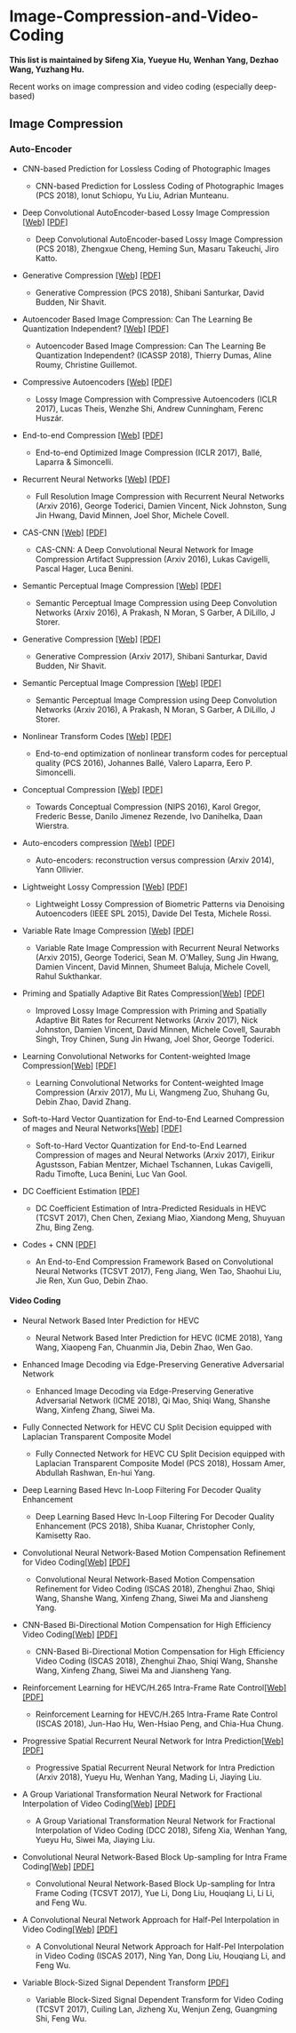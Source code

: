 # Image-Compression-and-Video-Coding

**This list is maintained by Sifeng Xia, Yueyue Hu, Wenhan Yang, Dezhao Wang, Yuzhang Hu.**

Recent works on image compression and video coding (especially deep-based)


## Image Compression

### Auto-Encoder
 * CNN-based Prediction for Lossless Coding of Photographic Images
   * CNN-based Prediction for Lossless Coding of Photographic Images (PCS 2018), Ionut Schiopu, Yu Liu, Adrian Munteanu.

 * Deep Convolutional AutoEncoder-based Lossy Image Compression [[Web]](https://arxiv.org/abs/1804.09535) [[PDF]](https://arxiv.org/pdf/1804.09535.pdf)
   * Deep Convolutional AutoEncoder-based Lossy Image Compression (PCS 2018), Zhengxue Cheng, Heming Sun, Masaru Takeuchi, Jiro Katto.

 * Generative Compression [[Web]](https://arxiv.org/abs/1703.01467) [[PDF]](https://arxiv.org/pdf/1703.01467.pdf)
   * Generative Compression (PCS 2018), Shibani Santurkar, David Budden, Nir Shavit.
   
 * Autoencoder Based Image Compression: Can The Learning Be Quantization Independent? [[Web]](https://www.irisa.fr/temics/demos/visualization_ae/visualizationAE.htm) [[PDF]](https://www.irisa.fr/temics/demos/visualization_ae/paper_autoencoder_based.pdf)
   * Autoencoder Based Image Compression: Can The Learning Be Quantization Independent? (ICASSP 2018), Thierry Dumas, Aline Roumy, Christine Guillemot.

 * Compressive Autoencoders [[Web]](https://arxiv.org/abs/1703.00395) [[PDF]](https://arxiv.org/pdf/1703.00395.pdf)
   * Lossy Image Compression with Compressive Autoencoders (ICLR 2017), Lucas Theis, Wenzhe Shi, Andrew Cunningham, Ferenc Huszár.
 
 * End-to-end Compression [[Web]](http://www.cns.nyu.edu/~lcv/iclr2017/) [[PDF]](https://arxiv.org/pdf/1611.01704.pdf)
   * End-to-end Optimized Image Compression (ICLR 2017), Ballé, Laparra & Simoncelli.
 
 * Recurrent Neural Networks [[Web]](https://github.com/tensorflow/models/tree/master/compression) [[PDF]](https://arxiv.org/pdf/1608.05148.pdf)
   * Full Resolution Image Compression with Recurrent Neural Networks (Arxiv 2016), George Toderici, Damien Vincent, Nick Johnston, Sung Jin Hwang, David Minnen, Joel Shor, Michele Covell.
 
 * CAS-CNN [[Web]](https://arxiv.org/abs/1611.07233) [[PDF]](https://arxiv.org/pdf/1611.07233.pdf)
   * CAS-CNN: A Deep Convolutional Neural Network for Image Compression Artifact Suppression (Arxiv 2016), Lukas Cavigelli, Pascal Hager, Luca Benini.
  
 * Semantic Perceptual Image Compression [[Web]](https://github.com/iamaaditya/image-compression-cnn) [[PDF]](https://arxiv.org/pdf/1612.08712.pdf)
   * Semantic Perceptual Image Compression using Deep Convolution Networks (Arxiv 2016), A Prakash, N Moran, S Garber, A DiLillo, J Storer.
 
 * Generative Compression [[Web]](https://arxiv.org/abs/1703.01467) [[PDF]](https://arxiv.org/pdf/1703.01467.pdf)
   * Generative Compression (Arxiv 2017), Shibani Santurkar, David Budden, Nir Shavit.

 * Semantic Perceptual Image Compression [[Web]](https://github.com/iamaaditya/image-compression-cnn) [[PDF]](https://arxiv.org/pdf/1612.08712.pdf)
   * Semantic Perceptual Image Compression using Deep Convolution Networks (Arxiv 2016), A Prakash, N Moran, S Garber, A DiLillo, J Storer.

 * Nonlinear Transform Codes [[Web]](https://arxiv.org/abs/1607.05006) [[PDF]](https://arxiv.org/pdf/1607.05006.pdf)
   * End-to-end optimization of nonlinear transform codes for perceptual quality (PCS 2016), Johannes Ballé, Valero Laparra, Eero P. Simoncelli.
  
 * Conceptual Compression [[Web]](https://arxiv.org/abs/1604.08772) [[PDF]](https://arxiv.org/pdf/1604.08772.pdf)
   * Towards Conceptual Compression (NIPS 2016), Karol Gregor, Frederic Besse, Danilo Jimenez Rezende, Ivo Danihelka, Daan Wierstra.
  
 * Auto-encoders compression [[Web]](https://arxiv.org/abs/1403.7752) [[PDF]](https://arxiv.org/pdf/1403.7752.pdf)
   * Auto-encoders: reconstruction versus compression (Arxiv 2014), Yann Ollivier.

 * Lightweight Lossy Compression [[Web]](http://ieeexplore.ieee.org/document/7239543/) [[PDF]](http://ieeexplore.ieee.org/document/7239543/)
   * Lightweight Lossy Compression of Biometric Patterns via Denoising Autoencoders (IEEE SPL 2015), Davide Del Testa, Michele Rossi.

 * Variable Rate Image Compression [[Web]](https://arxiv.org/abs/1511.06085) [[PDF]](https://arxiv.org/pdf/1511.06085.pdf)
   * Variable Rate Image Compression with Recurrent Neural Networks (Arxiv 2015), George Toderici, Sean M. O'Malley, Sung Jin Hwang, Damien Vincent, David Minnen, Shumeet Baluja, Michele Covell, Rahul Sukthankar.

 * Priming and Spatially Adaptive Bit Rates Compression[[Web]](https://arxiv.org/abs/1703.10114) [[PDF]](https://arxiv.org/pdf/1703.10114.pdf)
   * Improved Lossy Image Compression with Priming and Spatially Adaptive Bit Rates for Recurrent Networks (Arxiv 2017), Nick Johnston, Damien Vincent, David Minnen, Michele Covell, Saurabh Singh, Troy Chinen, Sung Jin Hwang, Joel Shor, George Toderici.

 * Learning Convolutional Networks for Content-weighted Image Compression[[Web]](https://arxiv.org/abs/1703.10553) [[PDF]](https://arxiv.org/abs/1703.10553.pdf)
   * Learning Convolutional Networks for Content-weighted Image Compression (Arxiv 2017), Mu Li, Wangmeng Zuo, Shuhang Gu, Debin Zhao, David Zhang.   

 * Soft-to-Hard Vector Quantization for End-to-End Learned Compression of mages and Neural Networks[[Web]](https://arxiv.org/abs/1704.00648) [[PDF]](https://arxiv.org/pdf/1704.00648.pdf)
   * Soft-to-Hard Vector Quantization for End-to-End Learned Compression of mages and Neural Networks (Arxiv 2017), Eirikur Agustsson, Fabian Mentzer, Michael Tschannen, Lukas Cavigelli, Radu Timofte, Luca Benini, Luc Van Gool. 
   
 * DC Coefficient Estimation [[PDF]](http://ieeexplore.ieee.org/document/7903672/)
   * DC Coefficient Estimation of Intra-Predicted Residuals in HEVC (TCSVT 2017), Chen Chen, Zexiang Miao, Xiandong Meng, Shuyuan Zhu, Bing Zeng.

 * Codes + CNN [[PDF]](http://ieeexplore.ieee.org/document/7999241/)
   * An End-to-End Compression Framework Based on Convolutional Neural Networks (TCSVT 2017), Feng Jiang, Wen Tao, Shaohui Liu, Jie Ren, Xun Guo, Debin Zhao. 
   
#### Video Coding
 * Neural Network Based Inter Prediction for HEVC
   * Neural Network Based Inter Prediction for HEVC (ICME 2018), Yang Wang, Xiaopeng Fan, Chuanmin Jia, Debin Zhao, Wen Gao. 
   
 * Enhanced Image Decoding via Edge-Preserving Generative Adversarial Network
   * Enhanced Image Decoding via Edge-Preserving Generative Adversarial Network (ICME 2018), Qi Mao, Shiqi Wang, Shanshe Wang, Xinfeng Zhang, Siwei Ma. 
   
 * Fully Connected Network for HEVC CU Split Decision equipped with Laplacian Transparent Composite Model
   * Fully Connected Network for HEVC CU Split Decision equipped with Laplacian Transparent Composite Model (PCS 2018), Hossam Amer, Abdullah Rashwan, En-hui Yang. 
   
 * Deep Learning Based Hevc In-Loop Filtering For Decoder Quality Enhancement
   * Deep Learning Based Hevc In-Loop Filtering For Decoder Quality Enhancement (PCS 2018), Shiba Kuanar, Christopher Conly, Kamisetty Rao. 
   
 * Convolutional Neural Network-Based Motion Compensation Refinement for Video Coding[[Web]](https://ieeexplore.ieee.org/document/8351609/) [[PDF]](https://ieeexplore.ieee.org/stamp/stamp.jsp?arnumber=8351609)
   * Convolutional Neural Network-Based Motion Compensation Refinement for Video Coding (ISCAS 2018), Zhenghui Zhao, Shiqi Wang, Shanshe Wang, Xinfeng Zhang, Siwei Ma and Jiansheng Yang. 
   
 * CNN-Based Bi-Directional Motion Compensation for High Efficiency Video Coding[[Web]](https://ieeexplore.ieee.org/document/8351189/) [[PDF]](https://ieeexplore.ieee.org/stamp/stamp.jsp?arnumber=8351189)
   * CNN-Based Bi-Directional Motion Compensation for High Efficiency Video Coding (ISCAS 2018), Zhenghui Zhao, Shiqi Wang, Shanshe Wang, Xinfeng Zhang, Siwei Ma and Jiansheng Yang. 
   
 * Reinforcement Learning for HEVC/H.265 Intra-Frame Rate Control[[Web]](https://ieeexplore.ieee.org/abstract/document/8351575/) [[PDF]](https://ieeexplore.ieee.org/iel7/8334884/8350884/08351575.pdf)
   * Reinforcement Learning for HEVC/H.265 Intra-Frame Rate Control (ISCAS 2018), Jun-Hao Hu, Wen-Hsiao Peng, and Chia-Hua Chung. 
   
 * Progressive Spatial Recurrent Neural Network for Intra Prediction[[Web]](https://arxiv.org/abs/1807.02232) [[PDF]](https://arxiv.org/pdf/1807.02232.pdf)
   * Progressive Spatial Recurrent Neural Network for Intra Prediction (Arxiv 2018), Yueyu Hu, Wenhan Yang, Mading Li, Jiaying Liu. 
   
 * A Group Variational Transformation Neural Network for Fractional Interpolation of Video Coding[[Web]](https://arxiv.org/abs/1806.07008) [[PDF]](https://arxiv.org/pdf/1806.07008.pdf)
   * A Group Variational Transformation Neural Network for Fractional Interpolation of Video Coding (DCC 2018), Sifeng Xia, Wenhan Yang, Yueyu Hu, Siwei Ma, Jiaying Liu. 
   
 * Convolutional Neural Network-Based Block Up-sampling for Intra Frame Coding[[Web]](https://arxiv.org/abs/1702.06728) [[PDF]](https://arxiv.org/pdf/1702.06728.pdf)
   * Convolutional Neural Network-Based Block Up-sampling for Intra Frame Coding (TCSVT 2017), Yue Li, Dong Liu, Houqiang Li, Li Li, and Feng Wu. 
   
 * A Convolutional Neural Network Approach for Half-Pel Interpolation in Video Coding[[Web]](https://arxiv.org/abs/1703.03502) [[PDF]](https://arxiv.org/pdf/1703.03502.pdf)
   * A Convolutional Neural Network Approach for Half-Pel Interpolation in Video Coding (ISCAS 2017), Ning Yan, Dong Liu, Houqiang Li, and Feng Wu.   
   
 * Variable Block-Sized Signal Dependent Transform [[PDF]](http://ieeexplore.ieee.org/document/7888910/)
   * Variable Block-Sized Signal Dependent Transform for Video Coding (TCSVT 2017), Cuiling Lan, Jizheng Xu, Wenjun Zeng, Guangming Shi, Feng Wu.   
